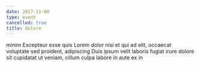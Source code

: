 ```yaml
---
date: 2017-11-08
type: event
cancelled: true
title: dolore
---
```

minim Excepteur esse quis Lorem dolor nisi et qui ad elit, occaecat voluptate sed proident, adipiscing Duis ipsum velit laboris fugiat irure dolore sit cupidatat ut veniam, cillum culpa labore in aute ex in